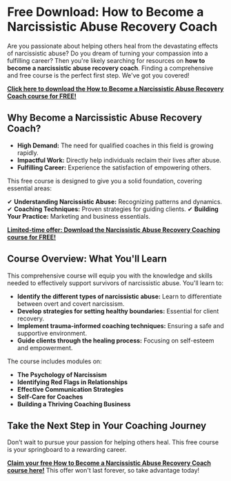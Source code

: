 # Free Download: How to Become a Narcissistic Abuse Recovery Coach

Are you passionate about helping others heal from the devastating effects of narcissistic abuse? Do you dream of turning your compassion into a fulfilling career? Then you're likely searching for resources on **how to become a narcissistic abuse recovery coach**. Finding a comprehensive and free course is the perfect first step. We've got you covered!

[**Click here to download the How to Become a Narcissistic Abuse Recovery Coach course for FREE!**](https://udemywork.com/how-to-become-a-narcissistic-abuse-recovery-coach)

## Why Become a Narcissistic Abuse Recovery Coach?

*   **High Demand:** The need for qualified coaches in this field is growing rapidly.
*   **Impactful Work:** Directly help individuals reclaim their lives after abuse.
*   **Fulfilling Career:** Experience the satisfaction of empowering others.

This free course is designed to give you a solid foundation, covering essential areas:

✔ **Understanding Narcissistic Abuse:** Recognizing patterns and dynamics.
✔ **Coaching Techniques:** Proven strategies for guiding clients.
✔ **Building Your Practice:** Marketing and business essentials.

[**Limited-time offer: Download the Narcissistic Abuse Recovery Coaching course for FREE!**](https://udemywork.com/how-to-become-a-narcissistic-abuse-recovery-coach)

## Course Overview: What You'll Learn

This comprehensive course will equip you with the knowledge and skills needed to effectively support survivors of narcissistic abuse. You'll learn to:

*   **Identify the different types of narcissistic abuse:** Learn to differentiate between overt and covert narcissism.
*   **Develop strategies for setting healthy boundaries:** Essential for client recovery.
*   **Implement trauma-informed coaching techniques:** Ensuring a safe and supportive environment.
*   **Guide clients through the healing process:** Focusing on self-esteem and empowerment.

The course includes modules on:

*   **The Psychology of Narcissism**
*   **Identifying Red Flags in Relationships**
*   **Effective Communication Strategies**
*   **Self-Care for Coaches**
*   **Building a Thriving Coaching Business**

## Take the Next Step in Your Coaching Journey

Don’t wait to pursue your passion for helping others heal. This free course is your springboard to a rewarding career.

[**Claim your free How to Become a Narcissistic Abuse Recovery Coach course here!**](https://udemywork.com/how-to-become-a-narcissistic-abuse-recovery-coach) This offer won't last forever, so take advantage today!
